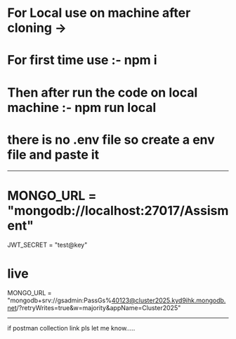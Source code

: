 # For Local use on machine after cloning ->
# For first time use :- npm i 
# Then after run the code on local machine :- npm run local 


# there is no .env file so create a env file and paste it 
----------------------------------------------------------------------------------------------------------------------------------------------------------
# MONGO_URL = "mongodb://localhost:27017/Assisment"
JWT_SECRET = "test@key"
# live
MONGO_URL = "mongodb+srv://gsadmin:PassGs%40123@cluster2025.kyd9ihk.mongodb.net/?retryWrites=true&w=majority&appName=Cluster2025"

-----------------------------------------------------------------------------------------------------------------------------------------------------------

if postman collection link pls let me know.....



